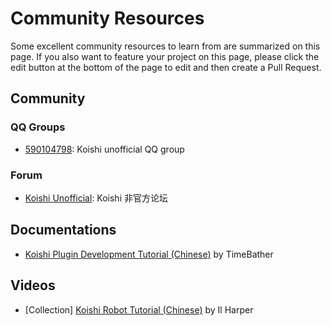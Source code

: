 # Community Resources

Some excellent community resources to learn from are summarized on this page. If you also want to feature your project on this page, please click the edit button at the bottom of the page to edit and then create a Pull Request.

## Community

### QQ Groups

- [590104798](https://qm.qq.com/q/vJ0kcQePCM): Koishi unofficial QQ group

### Forum

- [Koishi Unofficial](https://forum.itzdrli.cc): Koishi 非官方论坛

## Documentations

- [Koishi Plugin Development Tutorial (Chinese)](https://mp.weixin.qq.com/mp/appmsgalbum?action=getalbum\&album_id=2700565655187865601)  by TimeBather

## Videos

- [Collection] [Koishi Robot Tutorial (Chinese)](https://space.bilibili.com/23224916/channel/collectiondetail?sid=1049866) by Il Harper
